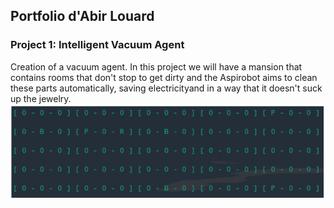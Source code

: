 ## Portfolio d'Abir Louard

### Project 1: Intelligent Vacuum Agent

Creation of a vacuum agent. In this project we will
have a mansion that contains rooms that don't stop
to get dirty and the Aspirobot aims to clean these
parts automatically, saving electricityand in a 
way that it doesn't suck up the jewelry.
![](/images/aspirobot.png)



